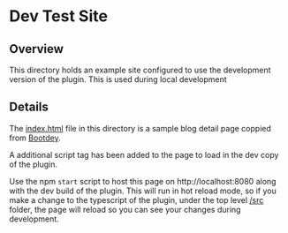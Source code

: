 # Dev Test Site

## Overview
This directory holds an example site configured to use the development version of the plugin. This is used during local development

## Details

The [index.html](./index.html) file in this directory is a sample blog detail page coppied from [Bootdey](https://www.bootdey.com/snippets/view/blog-detail-page).

A additional script tag has been added to the page to load in the dev copy of the plugin.

Use the npm ``start`` script to host this page on http://localhost:8080 along with the dev build of the plugin. This will run in hot reload mode, so if you make a change to the typescript of the plugin, under the top level [/src](../src) folder, the page will reload so you can see your changes during development.
